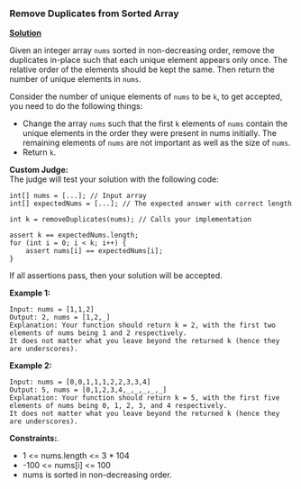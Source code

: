 ### Remove Duplicates from Sorted Array
[**Solution**](https://github.com/kumaranil3921/LeetCode-Top-Interview-Questions/blob/main/Array/RemoveDuplicates/Remove%20Duplicates%20from%20Sorted%20Array.js)  

Given an integer array ```nums``` sorted in non-decreasing order, remove the duplicates in-place such that each unique element appears only once. The relative order of the elements should be kept the same. Then return the number of unique elements in ```nums```.

Consider the number of unique elements of ```nums``` to be ```k```, to get accepted, you need to do the following things:
* Change the array ```nums``` such that the first ```k``` elements of ```nums``` contain the unique elements in the order they were present in nums initially. The remaining elements of ```nums``` are not important as well as the size of ```nums```.
* Return ```k```.

**Custom Judge:**  
The judge will test your solution with the following code:
```
int[] nums = [...]; // Input array
int[] expectedNums = [...]; // The expected answer with correct length

int k = removeDuplicates(nums); // Calls your implementation

assert k == expectedNums.length;
for (int i = 0; i < k; i++) {
    assert nums[i] == expectedNums[i];
}
```
If all assertions pass, then your solution will be accepted.

**Example 1:**
```
Input: nums = [1,1,2]
Output: 2, nums = [1,2,_]
Explanation: Your function should return k = 2, with the first two elements of nums being 1 and 2 respectively.
It does not matter what you leave beyond the returned k (hence they are underscores).
```

**Example 2:**
```
Input: nums = [0,0,1,1,1,2,2,3,3,4]
Output: 5, nums = [0,1,2,3,4,_,_,_,_,_]
Explanation: Your function should return k = 5, with the first five elements of nums being 0, 1, 2, 3, and 4 respectively.
It does not matter what you leave beyond the returned k (hence they are underscores).
```
**Constraints:**. 

* 1 <= nums.length <= 3 * 104
* -100 <= nums[i] <= 100
* nums is sorted in non-decreasing order.